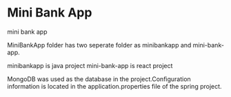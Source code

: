 # Mini Bank App
 mini bank app

MiniBankApp folder has two seperate folder as minibankapp and mini-bank-app.

minibankapp is java project
mini-bank-app is react project

MongoDB was used as the database in the project.Configuration information is located in the application.properties file of the spring project.